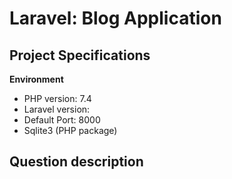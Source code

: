 # Laravel: Blog Application

## Project Specifications

**Environment**
- PHP version: 7.4
- Laravel version:
- Default Port: 8000
- Sqlite3 (PHP package)

## Question description

